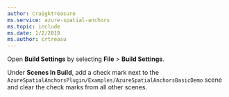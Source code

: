 ```yaml
---
author: craigktreasure
ms.service: azure-spatial-anchors
ms.topic: include
ms.date: 1/2/2019
ms.author: crtreasu
---
```

Open **Build Settings** by selecting **File** > **Build Settings**.

Under **Scenes In Build**, add a check mark next to the `AzureSpatialAnchorsPlugin/Examples/AzureSpatialAnchorsBasicDemo` scene and clear the check marks from all other scenes.